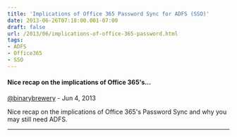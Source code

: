 ```yaml
---
title: 'Implications of Office 365 Password Sync for ADFS (SSO)'
date: 2013-06-26T07:18:00.001-07:00
draft: false
url: /2013/06/implications-of-office-365-password.html
tags: 
- ADFS
- Office365
- SSO
---
```


#### Nice recap on the implications of Office 365's...
[@binarybrewery](https://www.blogger.com/profile/15780725194112690512 "noreply@blogger.com") - <time datetime="2013-06-27T04:38:03.504-07:00">Jun 4, 2013</time>

Nice recap on the implications of Office 365's Password Sync and why you may still need ADFS.
<hr />
